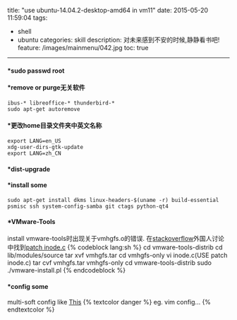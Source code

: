 title: "use ubuntu-14.04.2-desktop-amd64 in vm11"
date: 2015-05-20 11:59:04
tags:
- shell
- ubuntu
categories: skill
description: 对未来感到不安的时候,静静看书吧!
feature: /images/mainmenu/042.jpg
toc: true
---
#### *sudo passwd root ####
#### *remove or purge无关软件 ####
```
ibus-* libreoffice-* thunderbird-*
sudo apt-get autoremove
```
#### *更改home目录文件夹中英文名称 ####
```
export LANG=en_US
xdg-user-dirs-gtk-update
export LANG=zh_CN
```
#### *dist-upgrade ####
#### *install some ####
```
sudo apt-get install dkms linux-headers-$(uname -r) build-essential psmisc ssh system-config-samba git ctags python-qt4
```
#### *VMware-Tools ####
install vmware-tools时出现关于vmhgfs.o的错误.<!-- more -->
在[stackoverflow](http://stackoverflow.com/questions/28579182/error-installing-vmware-tools-9-9-after-upgrade-to-linux-image-3-13-0-46/28579368#28579368)外国人讨论中找到[patch inode.c](https://gist.github.com/battlecow/cb3ea9f4bafc1391d708)
{% codeblock lang:sh %}
cd vmware-tools-distrib
cd lib/modules/source
tar xvf vmhgfs.tar
cd vmhgfs-only
vi inode.c(USE patch inode.c)
tar cvf vmhgfs.tar vmhgfs-only
cd vmware-tools-distrib
sudo ./vmware-install.pl
{% endcodeblock %}
#### *config some ####
multi-soft config like [This](https://gitcafe.com/channe/Ubuntu_Home)
{% textcolor danger %}
eg. vim config...
{% endtextcolor %}